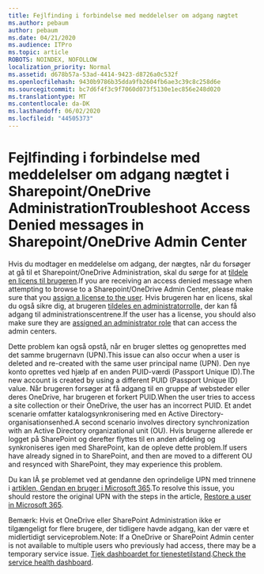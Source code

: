 ```yaml
---
title: Fejlfinding i forbindelse med meddelelser om adgang nægtet
ms.author: pebaum
author: pebaum
ms.date: 04/21/2020
ms.audience: ITPro
ms.topic: article
ROBOTS: NOINDEX, NOFOLLOW
localization_priority: Normal
ms.assetid: d678b57a-53ad-4414-9423-d8726a0c532f
ms.openlocfilehash: 9430b9786b35dda9fb2604fb6ae3c39c8c258d6e
ms.sourcegitcommit: bc7d6f4f3c9f7060d073f5130e1ec856e248d020
ms.translationtype: MT
ms.contentlocale: da-DK
ms.lasthandoff: 06/02/2020
ms.locfileid: "44505373"
---
```

# <a name="troubleshoot-access-denied-messages-in-sharepointonedrive-admin-center"></a><span data-ttu-id="935b4-102">Fejlfinding i forbindelse med meddelelser om adgang nægtet i Sharepoint/OneDrive Administration</span><span class="sxs-lookup"><span data-stu-id="935b4-102">Troubleshoot Access Denied messages in Sharepoint/OneDrive Admin Center</span></span>

<span data-ttu-id="935b4-103">Hvis du modtager en meddelelse om adgang, der nægtes, når du forsøger at gå til et Sharepoint/OneDrive Administration, skal du sørge for at [tildele en licens til brugeren](https://docs.microsoft.com/microsoft-365/admin/add-users/add-users).</span><span class="sxs-lookup"><span data-stu-id="935b4-103">If you are receiving an access denied message when attempting to browse to a Sharepoint/OneDrive Admin Center, please make sure that you [assign a license to the user](https://docs.microsoft.com/microsoft-365/admin/add-users/add-users).</span></span> <span data-ttu-id="935b4-104">Hvis brugeren har en licens, skal du også sikre dig, at brugeren [tildeles en administratorrolle,](hhttps://docs.microsoft.com/microsoft-365/admin/add-users/about-admin-roles) der kan få adgang til administrationscentrene.</span><span class="sxs-lookup"><span data-stu-id="935b4-104">If the user has a license, you should also make sure they are [assigned an administrator role](hhttps://docs.microsoft.com/microsoft-365/admin/add-users/about-admin-roles) that can access the admin centers.</span></span>

<span data-ttu-id="935b4-105">Dette problem kan også opstå, når en bruger slettes og genoprettes med det samme brugernavn (UPN).</span><span class="sxs-lookup"><span data-stu-id="935b4-105">This issue can also occur when a user is deleted and re-created with the same user principal name (UPN).</span></span> <span data-ttu-id="935b4-106">Den nye konto oprettes ved hjælp af en anden PUID-værdi (Passport Unique ID).</span><span class="sxs-lookup"><span data-stu-id="935b4-106">The new account is created by using a different PUID (Passport Unique ID) value.</span></span> <span data-ttu-id="935b4-107">Når brugeren forsøger at få adgang til en gruppe af websteder eller deres OneDrive, har brugeren et forkert PUID.</span><span class="sxs-lookup"><span data-stu-id="935b4-107">When the user tries to access a site collection or their OneDrive, the user has an incorrect PUID.</span></span> <span data-ttu-id="935b4-108">Et andet scenarie omfatter katalogsynkronisering med en Active Directory-organisationsenhed.</span><span class="sxs-lookup"><span data-stu-id="935b4-108">A second scenario involves directory synchronization with an Active Directory organizational unit (OU).</span></span> <span data-ttu-id="935b4-109">Hvis brugerne allerede er logget på SharePoint og derefter flyttes til en anden afdeling og synkroniseres igen med SharePoint, kan de opleve dette problem.</span><span class="sxs-lookup"><span data-stu-id="935b4-109">If users have already signed in to SharePoint, and then are moved to a different OU and resynced with SharePoint, they may experience this problem.</span></span>

<span data-ttu-id="935b4-110">Du kan lÃ ̧se problemet ved at gendanne den oprindelige UPN med trinnene i [artiklen, Gendan en bruger i Microsoft 365](https://docs.microsoft.com/microsoft-365/admin/add-users/restore-user).</span><span class="sxs-lookup"><span data-stu-id="935b4-110">To resolve this issue, you should restore the original UPN with the steps in the article, [Restore a user in Microsoft 365](https://docs.microsoft.com/microsoft-365/admin/add-users/restore-user).</span></span>

<span data-ttu-id="935b4-111">Bemærk: Hvis et OneDrive eller SharePoint Administration ikke er tilgængeligt for flere brugere, der tidligere havde adgang, kan der være et midlertidigt serviceproblem.</span><span class="sxs-lookup"><span data-stu-id="935b4-111">Note: If a OneDrive or SharePoint Admin center is not available to multiple users who previously had access, there may be a temporary service issue.</span></span>  <span data-ttu-id="935b4-112">[Tjek dashboardet for tjenestetilstand](https://portal.office.com/adminportal/home#/servicehealth).</span><span class="sxs-lookup"><span data-stu-id="935b4-112">[Check the service health dashboard](https://portal.office.com/adminportal/home#/servicehealth).</span></span>


